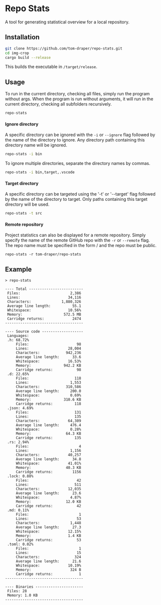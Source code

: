 # Repo Stats

A tool for generating statistical overview for a local repository.

## Installation

```bash
git clone https://github.com/tom-draper/repo-stats.git
cd img-crop
cargo build --release
```

This builds the executable in `/target/release`.

## Usage

To run in the current directory, checking all files, simply run the program without args.
When the program is run without arguments, it will run in the current directory, checking all subfolders recursively.

```bash
repo-stats
```

#### Ignore directory

A specific directory can be ignored with the `-i` or `--ignore` flag followed by the name of the directory to ignore. Any directory path containing this directory name will be ignored.

```bash
repo-stats -i bin
```

To ignore multiple directories, separate the directory names by commas.

```bash
repo-stats -i bin,target,.vscode
```

#### Target directory

A specific directory can be targeted using the '-t' or '--target' flag followed by the name of the directory to target. Only paths containing this target directory will be used.

```bash
repo-stats -t src
```

#### Remote repository

Project statistics can also be displayed for a remote repository. Simply specify the name of the remote GitHub repo with the `-r` or `--remote` flag. The repo name must be specified in the form <user>/<repo> and the repo must be public.

```bath
repo-stats -r tom-draper/repo-stats
```

## Example

```text
> repo-stats

---- Total -------------------------
 Files:                       2,386
 Lines:                      34,116
 Characters:              1,880,326
 Average line length:          55.1
 Whitespace:                 10.56%
 Memory:                   572.5 MB
 Carridge returns:             2474
------------------------------------

---- Source code -------------------
 Languages:
 .h: 68.72%
     Files:                      98
     Lines:                  28,004
     Characters:            942,236
     Average line length:      33.6
     Whitespace:             16.53%
     Memory:               942.2 KB
     Carridge returns:           98
 .d: 22.65%
     Files:                     118
     Lines:                   1,553
     Characters:            310,586
     Average line length:     200.0
     Whitespace:              0.69%
     Memory:               310.6 KB
     Carridge returns:          118
 .json: 4.69%
     Files:                     131
     Lines:                     135
     Characters:             64,309
     Average line length:     476.4
     Whitespace:              0.28%
     Memory:                64.3 KB
     Carridge returns:          135
 .rs: 2.94%
     Files:                       4
     Lines:                   1,156
     Characters:             40,257
     Average line length:      34.8
     Whitespace:             41.01%
     Memory:                40.3 KB
     Carridge returns:         1156
 .lock: 0.88%
     Files:                      42
     Lines:                     511
     Characters:             12,035
     Average line length:      23.6
     Whitespace:              4.87%
     Memory:                12.0 KB
     Carridge returns:           42
 .md: 0.11%
     Files:                       1
     Lines:                      53
     Characters:              1,448
     Average line length:      27.3
     Whitespace:             12.15%
     Memory:                 1.4 KB
     Carridge returns:           53
 .toml: 0.02%
     Files:                       1
     Lines:                      15
     Characters:                324
     Average line length:      21.6
     Whitespace:             10.19%
     Memory:                  324 B
     Carridge returns:            1
------------------------------------

---- Binaries ----------------------
 Files: 28
 Memory: 1.0 KB
------------------------------------
```
